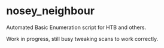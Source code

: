 # nosey_neighbour
Automated Basic Enumeration script for HTB and others.

Work in progress, still busy tweaking scans to work correctly.
